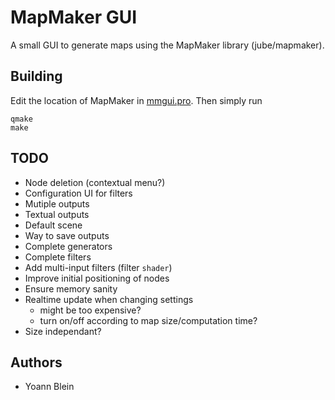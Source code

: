 # MapMaker GUI
A small GUI to generate maps using the MapMaker library (jube/mapmaker).

## Building
Edit the location of MapMaker in [mmgui.pro](./mmgui.pro). Then simply run

    qmake
    make

## TODO
* Node deletion (contextual menu?)
* Configuration UI for filters
* Mutiple outputs
* Textual outputs
* Default scene
* Way to save outputs
* Complete generators
* Complete filters
* Add multi-input filters (filter `shader`)
* Improve initial positioning of nodes
* Ensure memory sanity
* Realtime update when changing settings
    * might be too expensive?
    * turn on/off according to map size/computation time?
* Size independant?

## Authors
- Yoann Blein

